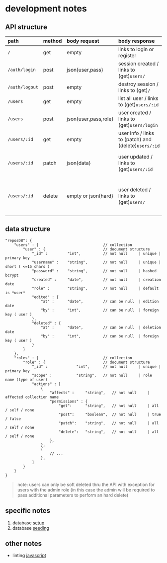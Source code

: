 # development notes

## API structure

| path           | method | body request         | body response                                        | permissions                                                            |
| :------------- | :----- | :------------------- | :--------------------------------------------------- | :--------------------------------------------------------------------- |
| `/`            | get    | empty                | links to login or register                           | allow all                                                              |
| `/auth/login`  | post   | json{user,pass}      | session created / links to (get)`users/`             | allow all                                                              |
| `/auth/logout` | post   | empty                | destroy session / links to (get)`/`                  | allow with session `all`                                               |
| `/users`       | get    | empty                | list all user / links to (get)`users/:id`            | allow with session `all`                                               |
| `/users`       | post   | json{user,pass,role} | user created / links to (get)`users/login`           | allow all                                                              |
| `/users/:id`   | get    | empty                | user info / links to (patch) and (delete)`users/:id` | allow with session `all`                                               |
| `/users/:id`   | patch  | json{data}           | user updated / links to (get)`users/:id`             | `user` self / `mod` user mod / `admin` all                             |
| `/users/:id`   | delete | empty or json{hard}  | user deleted / links to (get)`users/`                | `user` soft delete / `mod` soft delete / `admin` soft or hard with key |

## data structure

```jsonc
"reposDB": {
    "users" : {                             // collection
        "user" : {                          // document structure
            "_id" :         "int",          // not null     | unique | primary key
            "username" :    "string",       // not null     | unique | short ( <=15 chars )
            "password" :    "string",       // not null     | hashed bcrypt
            "created" :     "date",         // not null     | creation date
            "role" :        "string",       // not null     | default is *user*
            "edited" : {
                "at" :      "date",         // can be null  | edition date
                "by" :      "int",          // can be null  | foreign key ( user )
            },
            "deleted" : {
                "at" :      "date",         // can be null  | deletion date
                "by" :      "int",          // can be null  | foreign key ( user )
            }
        }
    },
    "roles" : {                             // collection
        "role" : {                          // document structure
            "_id" :             "int",      // not null     | unique | primary key
            "scope" :           "string",   // not null     | role name (type of user)
            "actions" : [
                {
                    "affects" :     "string",   // not null     | affected collection name
                    "permissions" : {
                        "get":      "string",   // not null     | all / self / none
                        "post":     "boolean",  // not null     | true / false
                        "patch":    "string",   // not null     | all / self / none
                        "delete":   "string",   // not null     | all / self / none
                    },
                },
                {
                    // ...
                },
            ]
        }
    }
}
```

> note: users can only be soft deleted thru the API with exception for users with the admin role (in this case the admin will be required to pass additional parameters to perform an hard delete)

## specific notes

1. database [setup](_1_database.md)
2. database [seeding](_2_seeding.md)

## other notes

- linting [javascript](_es_linting.md)
